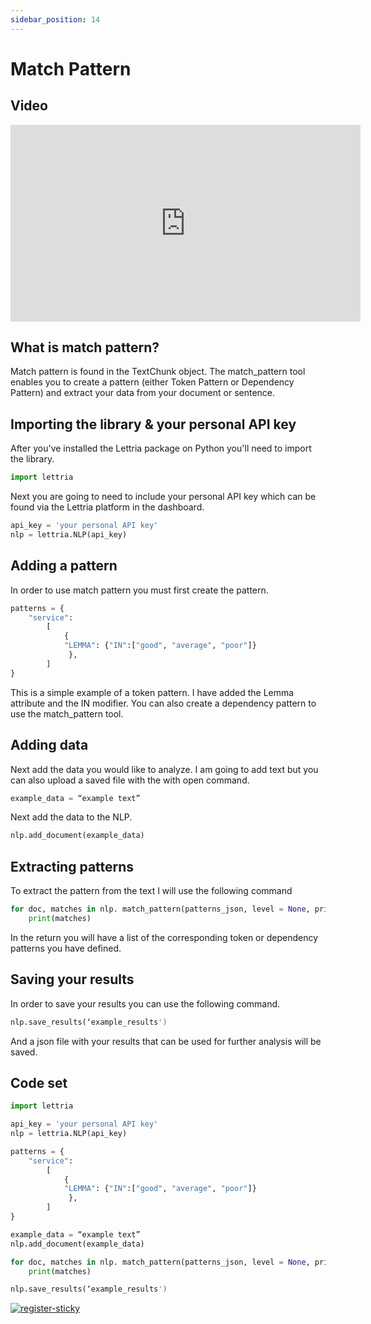 ```yaml
---
sidebar_position: 14
---
```


# Match Pattern

## Video

<iframe width="560" height="315" src="https://www.youtube.com/embed/TTTiaa015_U" title="YouTube video player" frameborder="0" allow="accelerometer; autoplay; clipboard-write; encrypted-media; gyroscope; picture-in-picture" allowfullscreen></iframe>

## What is match pattern?

Match pattern is found in the TextChunk object. The match_pattern tool enables you to create a pattern (either Token Pattern or Dependency Pattern) and extract your data from your document or sentence.

## Importing the library & your personal API key

After you've installed the Lettria package on Python you'll need to import the library.

```python
import lettria
```

Next you are going to need to include your personal API key which can be found via the Lettria platform in the dashboard.

```python
api_key = 'your personal API key'
nlp = lettria.NLP(api_key)
```

## Adding a pattern

In order to use match pattern you must first create the pattern.

```python
patterns = {
    "service":
        [
            {
            "LEMMA": {"IN":["good", "average", "poor"]}
             },
        ]
}
```

This is a simple example of a token pattern. I have added the Lemma attribute and the IN modifier. You can also create a dependency pattern to use the match_pattern tool.

## Adding data

Next add the data you would like to analyze. I am going to add text but you can also upload a saved file with the with open command.

```python
example_data = “example text”
```

Next add the data to the NLP.

```python
nlp.add_document(example_data)
```

## Extracting patterns

To extract the pattern from the text I will use the following command

```python
for doc, matches in nlp. match_pattern(patterns_json, level = None, print_tree=False, skip_errors=False):
	print(matches)
```

In the return you will have a list of the corresponding token or dependency patterns you have defined.

## Saving your results

In order to save your results you can use the following command.

```python
nlp.save_results(‘example_results')
```

And a json file with your results that can be used for further analysis will be saved.

## Code set

```python
import lettria

api_key = 'your personal API key'
nlp = lettria.NLP(api_key)

patterns = {
    "service":
        [
            {
            "LEMMA": {"IN":["good", "average", "poor"]}
             },
        ]
}

example_data = “example text”
nlp.add_document(example_data)

for doc, matches in nlp. match_pattern(patterns_json, level = None, print_tree=False, skip_errors=False):
	print(matches)

nlp.save_results(‘example_results')
```

[![register-sticky](/img/register-sticky.png)](https://app.lettria.com/signup)